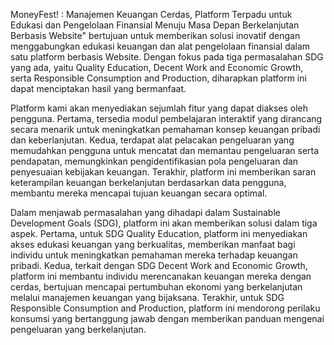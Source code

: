 MoneyFest! : Manajemen Keuangan Cerdas, Platform Terpadu untuk Edukasi dan Pengelolaan Finansial Menuju Masa Depan Berkelanjutan Berbasis Website" bertujuan untuk memberikan solusi inovatif dengan menggabungkan edukasi keuangan dan alat pengelolaan finansial dalam satu platform berbasis Website. Dengan fokus pada tiga permasalahan SDG yang ada, yaitu Quality Education, Decent Work and Economic Growth, serta Responsible Consumption and Production, diharapkan platform ini dapat menciptakan hasil yang bermanfaat.

Platform kami akan menyediakan sejumlah fitur yang dapat diakses oleh pengguna. Pertama, tersedia modul pembelajaran interaktif yang dirancang secara menarik untuk meningkatkan pemahaman konsep keuangan pribadi dan keberlanjutan. Kedua, terdapat alat pelacakan pengeluaran yang memudahkan pengguna untuk mencatat dan memantau pengeluaran serta pendapatan, memungkinkan pengidentifikasian pola pengeluaran dan penyesuaian kebijakan keuangan. Terakhir, platform ini memberikan saran keterampilan keuangan berkelanjutan berdasarkan data pengguna, membantu mereka mencapai tujuan keuangan secara optimal. 

Dalam menjawab permasalahan yang dihadapi dalam Sustainable Development Goals (SDG), platform ini akan memberikan solusi  dalam tiga aspek. Pertama, untuk SDG Quality Education, platform ini menyediakan akses edukasi keuangan yang berkualitas, memberikan manfaat bagi individu untuk meningkatkan pemahaman mereka terhadap keuangan pribadi. Kedua, terkait dengan SDG Decent Work and Economic Growth, platform ini membantu individu merencanakan keuangan mereka dengan cerdas, bertujuan mencapai pertumbuhan ekonomi yang berkelanjutan melalui manajemen keuangan yang bijaksana. Terakhir, untuk SDG Responsible Consumption and Production, platform ini mendorong perilaku konsumsi yang bertanggung jawab dengan memberikan panduan mengenai pengeluaran yang berkelanjutan.
